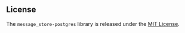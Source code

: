 ## License

The `message_store-postgres` library is released under the [MIT License](https://github.com/eventide-project/event-source-postgres/blob/master/MIT-License.txt).
